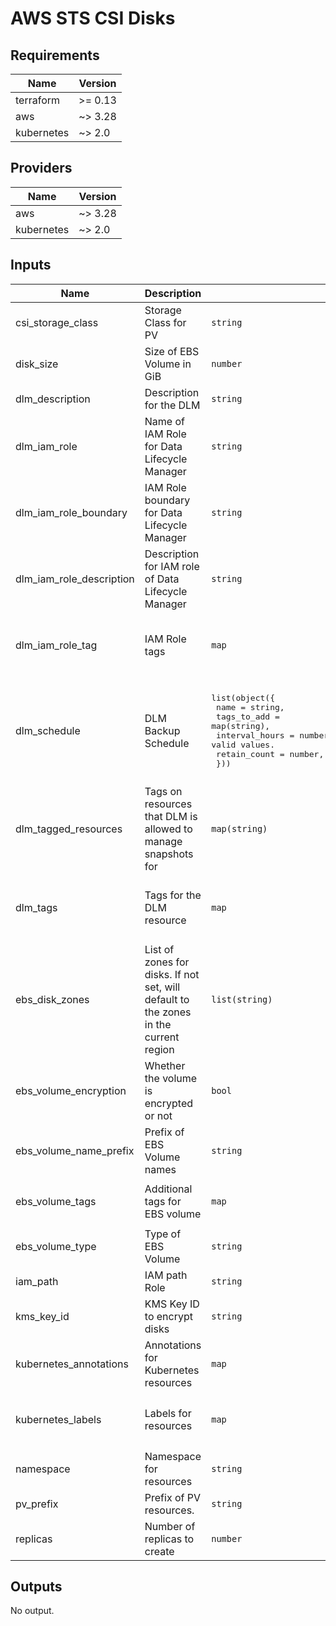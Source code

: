 # AWS STS CSI Disks

## Requirements

| Name | Version |
|------|---------|
| terraform | >= 0.13 |
| aws | ~> 3.28 |
| kubernetes | ~> 2.0 |

## Providers

| Name | Version |
|------|---------|
| aws | ~> 3.28 |
| kubernetes | ~> 2.0 |

## Inputs

| Name | Description | Type | Default | Required |
|------|-------------|------|---------|:--------:|
| csi\_storage\_class | Storage Class for PV | `string` | n/a | yes |
| disk\_size | Size of EBS Volume in GiB | `number` | `10` | no |
| dlm\_description | Description for the DLM | `string` | `"Periodically backup PV disks"` | no |
| dlm\_iam\_role | Name of IAM Role for Data Lifecycle Manager | `string` | `"PVBackup"` | no |
| dlm\_iam\_role\_boundary | IAM Role boundary for Data Lifecycle Manager | `string` | `null` | no |
| dlm\_iam\_role\_description | Description for IAM role of Data Lifecycle Manager | `string` | `"Used by Data Lifecycle Manager to periodically backup EBS volumes"` | no |
| dlm\_iam\_role\_tag | IAM Role tags | `map` | <pre>{<br>  "Name": "Persistent Volume Backups",<br>  "terraform": "true"<br>}</pre> | no |
| dlm\_schedule | DLM Backup Schedule | <pre>list(object({<br>    name           = string,<br>    tags_to_add    = map(string),<br>    interval_hours = number, # 1,2,3,4,6,8,12 or 24 are valid values.<br>    retain_count   = number,<br>  }))</pre> | <pre>[<br>  {<br>    "interval_hours": 1,<br>    "name": "Hourly",<br>    "retain_count": 168,<br>    "tags_to_add": {}<br>  }<br>]</pre> | no |
| dlm\_tagged\_resources | Tags on resources that DLM is allowed to manage snapshots for | `map(string)` | <pre>{<br>  "dlm_snapshot": "enabled"<br>}</pre> | no |
| dlm\_tags | Tags for the DLM resource | `map` | <pre>{<br>  "Name": "Persistent Volume Backups",<br>  "terraform": "true"<br>}</pre> | no |
| ebs\_disk\_zones | List of zones for disks. If not set, will default to the zones in the current region | `list(string)` | `[]` | no |
| ebs\_volume\_encryption | Whether the volume is encrypted or not | `bool` | `false` | no |
| ebs\_volume\_name\_prefix | Prefix of EBS Volume names | `string` | n/a | yes |
| ebs\_volume\_tags | Additional tags for EBS volume | `map` | <pre>{<br>  "terraform": "true"<br>}</pre> | no |
| ebs\_volume\_type | Type of EBS Volume | `string` | `"gp3"` | no |
| iam\_path | IAM path Role | `string` | `"/"` | no |
| kms\_key\_id | KMS Key ID to encrypt disks | `string` | `null` | no |
| kubernetes\_annotations | Annotations for Kubernetes resources | `map` | <pre>{<br>  "terraform": "true"<br>}</pre> | no |
| kubernetes\_labels | Labels for resources | `map` | <pre>{<br>  "app.kubernetes.io/managed-by": "Terraform"<br>}</pre> | no |
| namespace | Namespace for resources | `string` | `"default"` | no |
| pv\_prefix | Prefix of PV resources. | `string` | n/a | yes |
| replicas | Number of replicas to create | `number` | `5` | no |

## Outputs

No output.
